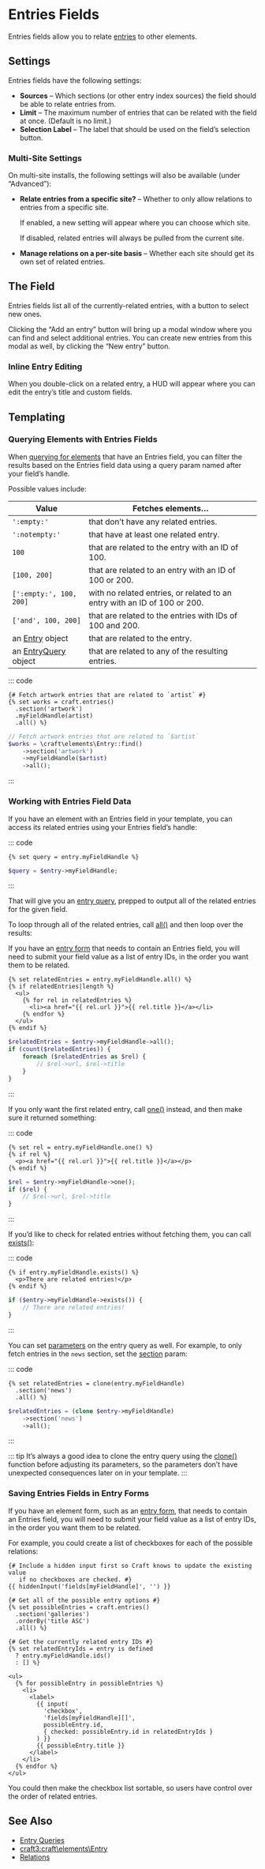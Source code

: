 # Entries Fields

Entries fields allow you to relate [entries](entries.md) to other elements.

## Settings

Entries fields have the following settings:

- **Sources** – Which sections (or other entry index sources) the field should be able to relate entries from.
- **Limit** – The maximum number of entries that can be related with the field at once. (Default is no limit.)
- **Selection Label** – The label that should be used on the field’s selection button.

### Multi-Site Settings

On multi-site installs, the following settings will also be available (under “Advanced”):

- **Relate entries from a specific site?** – Whether to only allow relations to entries from a specific site.

  If enabled, a new setting will appear where you can choose which site.

  If disabled, related entries will always be pulled from the current site.

- **Manage relations on a per-site basis** – Whether each site should get its own set of related entries.

## The Field

Entries fields list all of the currently-related entries, with a button to select new ones.

Clicking the “Add an entry” button will bring up a modal window where you can find and select additional entries. You can create new entries from this modal as well, by clicking the “New entry” button.

### Inline Entry Editing

When you double-click on a related entry, a HUD will appear where you can edit the entry’s title and custom fields.

## Templating

### Querying Elements with Entries Fields

When [querying for elements](element-queries.md) that have an Entries field, you can filter the results based on the Entries field data using a query param named after your field’s handle.

Possible values include:

| Value                                                          | Fetches elements…                                                         |
| -------------------------------------------------------------- | ------------------------------------------------------------------------- |
| `':empty:'`                                                    | that don’t have any related entries.                                      |
| `':notempty:'`                                                 | that have at least one related entry.                                     |
| `100`                                                          | that are related to the entry with an ID of 100.                          |
| `[100, 200]`                                                   | that are related to an entry with an ID of 100 or 200.                    |
| `[':empty:', 100, 200]`                                        | with no related entries, or related to an entry with an ID of 100 or 200. |
| `['and', 100, 200]`                                            | that are related to the entries with IDs of 100 and 200.                  |
| an [Entry](craft3:craft\elements\Entry) object               | that are related to the entry.                                            |
| an [EntryQuery](craft3:craft\elements\db\EntryQuery) object | that are related to any of the resulting entries.                         |

::: code
```twig
{# Fetch artwork entries that are related to `artist` #}
{% set works = craft.entries()
  .section('artwork')
  .myFieldHandle(artist)
  .all() %}
```
```php
// Fetch artwork entries that are related to `$artist`
$works = \craft\elements\Entry::find()
    ->section('artwork')
    ->myFieldHandle($artist)
    ->all();
```
:::

### Working with Entries Field Data

If you have an element with an Entries field in your template, you can access its related entries using your Entries field’s handle:

::: code
```twig
{% set query = entry.myFieldHandle %}
```
```php
$query = $entry->myFieldHandle;
```
:::

That will give you an [entry query](entries.md#querying-entries), prepped to output all of the related entries for the given field.

To loop through all of the related entries, call [all()](craft3:craft\db\Query::all()) and then loop over the results:

If you have an [entry form](dev/examples/entry-form.md) that needs to contain an Entries field, you will need to submit your field value as a list of entry IDs, in the order you want them to be related.
```twig
{% set relatedEntries = entry.myFieldHandle.all() %}
{% if relatedEntries|length %}
  <ul>
    {% for rel in relatedEntries %}
      <li><a href="{{ rel.url }}">{{ rel.title }}</a></li>
    {% endfor %}
  </ul>
{% endif %}
```
```php
$relatedEntries = $entry->myFieldHandle->all();
if (count($relatedEntries)) {
    foreach ($relatedEntries as $rel) {
        // $rel->url, $rel->title
    }
}
```
:::

If you only want the first related entry, call [one()](craft3:craft\db\Query::one()) instead, and then make sure it returned something:

::: code
```twig
{% set rel = entry.myFieldHandle.one() %}
{% if rel %}
  <p><a href="{{ rel.url }}">{{ rel.title }}</a></p>
{% endif %}
```
```php
$rel = $entry->myFieldHandle->one();
if ($rel) {
    // $rel->url, $rel->title
}
```
:::

If you’d like to check for related entries without fetching them, you can call [exists()](craft3:craft\db\Query::exists()):

::: code
```twig
{% if entry.myFieldHandle.exists() %}
  <p>There are related entries!</p>
{% endif %}
```
```php
if ($entry->myFieldHandle->exists()) {
    // There are related entries!
}
```
:::

You can set [parameters](entries.md#parameters) on the entry query as well. For example, to only fetch entries in the `news` section, set the [section](entries.md#section) param:

::: code
```twig
{% set relatedEntries = clone(entry.myFieldHandle)
  .section('news')
  .all() %}
```
```php
$relatedEntries = (clone $entry->myFieldHandle)
    ->section('news')
    ->all();
```
:::

::: tip
It’s always a good idea to clone the entry query using the [clone()](./dev/functions.md#clone) function before adjusting its parameters, so the parameters don’t have unexpected consequences later on in your template.
:::

### Saving Entries Fields in Entry Forms

If you have an element form, such as an [entry form](https://craftcms.com/knowledge-base/entry-form), that needs to contain an Entries field, you will need to submit your field value as a list of entry IDs, in the order you want them to be related.

For example, you could create a list of checkboxes for each of the possible relations:

```twig
{# Include a hidden input first so Craft knows to update the existing value
   if no checkboxes are checked. #}
{{ hiddenInput('fields[myFieldHandle]', '') }}

{# Get all of the possible entry options #}
{% set possibleEntries = craft.entries()
  .section('galleries')
  .orderBy('title ASC')
  .all() %}

{# Get the currently related entry IDs #}
{% set relatedEntryIds = entry is defined
  ? entry.myFieldHandle.ids()
  : [] %}

<ul>
  {% for possibleEntry in possibleEntries %}
    <li>
      <label>
        {{ input(
          'checkbox',
          'fields[myFieldHandle][]',
          possibleEntry.id,
          { checked: possibleEntry.id in relatedEntryIds }
        ) }}
        {{ possibleEntry.title }}
      </label>
    </li>
  {% endfor %}
</ul>
```

You could then make the checkbox list sortable, so users have control over the order of related entries.

## See Also

- [Entry Queries](entries.md#querying-entries)
- <craft3:craft\elements\Entry>
- [Relations](relations.md)
